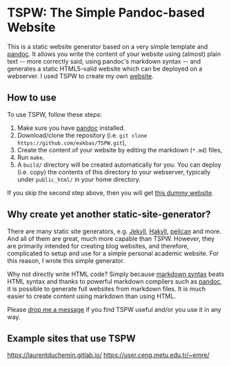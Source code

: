 # TSPW: The Simple Pandoc-based Website

This is a static website generator based on a very simple template and
[pandoc](http://pandoc.org). It allows you write the content of your website
using (almost) plain text -- more correctly said, using pandoc's markdown syntax
-- and generates a static HTML5-valid website which can be deployed on a
webserver. I used TSPW to create my own
[website](http://www.ceng.metu.edu.tr/~emre/). 

## How to use 

To use TSPW, follow these steps: 

1. Make sure you have [pandoc](http://pandoc.org) installed. 
1. Download/clone the repository (i.e. `git clone
https://github.com/eakbas/TSPW.git`),  
2. Create the content of your website by editing the markdown (`*.md`) files, 
3. Run `make`.
4. A `build/` directory will be created automatically for you. You can deploy
(i.e. copy) the contents of this directory to your webserver, typically under
`public_html/` in your home directory.

If you skip the second step above, then you will get [this dummy
website](http://www.ceng.metu.edu.tr/~emre/TSPW). 

## Why create yet another static-site-generator?

There are many static site generators, e.g.  [Jekyll](https://jekyllrb.com/),
[Hakyll](http://jaspervdj.be/hakyll/), [pelican](http://blog.getpelican.com/)
and more. And all of them are great, much more capable than TSPW. However, they
are primarily intended for creating blog websites, and therefore, complicated to setup
and use for a simple personal academic website. For this reason, I wrote this
simple generator. 

Why not directly write HTML code? Simply because [markdown
syntax](https://daringfireball.net/projects/markdown/syntax) beats HTML syntax
and thanks to powerful markdown compilers such as [pandoc](http://pandoc.org), it is
possible to generate full websites from markdown files. It is much easier to
create content using markdown than using HTML. 

Please [drop me a message](http://www.ceng.metu.edu.tr/~emre/) if you find TSPW
useful and/or you use it in any way.

## Example sites that use TSPW

https://laurentduchemin.gitlab.io/ 
https://user.ceng.metu.edu.tr/~emre/
